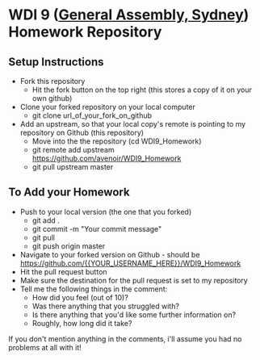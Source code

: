 # WDI 9 ([General Assembly, Sydney](https://generalassemb.ly/sydney)) Homework Repository

## Setup Instructions

- Fork this repository
    + Hit the fork button on the top right (this stores a copy of it on your own github)
- Clone your forked repository on your local computer
    + git clone url_of_your_fork_on_github
- Add an upstream, so that your local copy's remote is pointing to my repository on Github (this repository)
    + Move into the the repository (cd WDI9_Homework)
    + git remote add upstream https://github.com/avenoir/WDI9_Homework
    + git pull upstream master 

## To Add your Homework

- Push to your local version (the one that you forked)
    + git add .
    + git commit -m "Your commit message"
    + git pull
    + git push origin master
- Navigate to your forked version on Github - should be https://github.com/{{YOUR_USERNAME_HERE}}/WDI9_Homework
- Hit the pull request button
- Make sure the destination for the pull request is set to my repository
- Tell me the following things in the comment:
    + How did you feel (out of 10)?
    + Was there anything that you struggled with?
    + Is there anything that you'd like some further information on?
    + Roughly, how long did it take?

If you don't mention anything in the comments, i'll assume you had no problems at all with it!